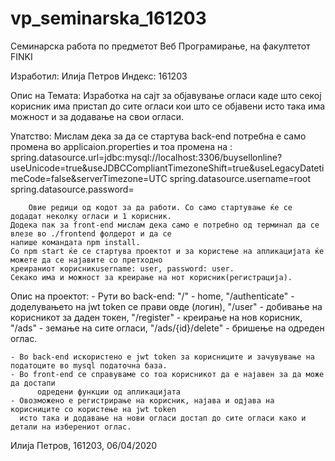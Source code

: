 # vp_seminarska_161203
Семинарска работа по предметот Веб Програмирање, на факултетот FINKI

Изработил: Илија Петров
Индекс: 161203

Опис на Темата: Изработка на сајт за објавување огласи каде што секој корисник има пристап до сите огласи кои
		што се објавени исто така има можност и за додавање на свои огласи.

Упатство: Мислам дека за да се стартува back-end потребна е само промена во applicaion.properties и тоа промена на :
		spring.datasource.url=jdbc:mysql://localhost:3306/buysellonline?useUnicode=true&useJDBCCompliantTimezoneShift=true&useLegacyDatetimeCode=false&serverTimezone=UTC
		spring.datasource.username=root
		spring.datasource.password=

		Овие редици од кодот за да работи. Со само стартување ќе се додадат неколку огласи и 1 корисник.
	Додека пак за front-end мислам дека само е потребно од терминал да се влезе во ./frontend фолдерот и да се
	напише командата npm install.
	Со npm start ќе се стартува проектот и за користење на апликацијата ќе можете да се најавите со претходно
	креираниот корисникusername: user, password: user.
	Секако има и можност за креирање на нот корисник(регистрација).

Опис на проектот:
	- Рути во back-end:
		"/" - home,
		"/authenticate" - доделувањето на jwt token се прави овде (логин),
		"/user" - добивање на корисникот за даден токен,
		"/register" - креирање на нов корисник,
		"/ads" - земање на сите огласи,
		"/ads/{id}/delete" - бришење на одреден оглас.

	- Во back-end искористено е jwt token за корисниците и зачувување на податоците во mysql податочна база.
	- Во front-end се справуваме со тоа корисникот да е најавен за да може да достапи 
          одредени функции од апликацијата
	- Овозможено е регистрирање на корисник, најава и одјава на корисниците со користење на jwt token
	  исто така и додавање на нови огласи достап до сите огласи како и детали на изберениот оглас.
		

Илија Петров, 161203, 06/04/2020 
